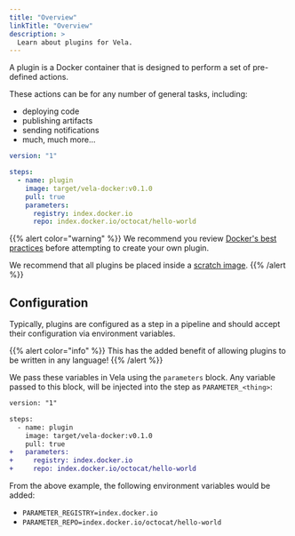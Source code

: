 ```yaml
---
title: "Overview"
linkTitle: "Overview"
description: >
  Learn about plugins for Vela.
---
```


A plugin is a Docker container that is designed to perform a set of pre-defined actions.

These actions can be for any number of general tasks, including:

* deploying code
* publishing artifacts
* sending notifications
* much, much more...

```yaml
version: "1"

steps:
  - name: plugin
    image: target/vela-docker:v0.1.0
    pull: true
    parameters:
      registry: index.docker.io
      repo: index.docker.io/octocat/hello-world
```

{{% alert color="warning" %}}
We recommend you review [Docker's best practices](https://docs.docker.com/develop/develop-images/dockerfile_best-practices/) before attempting to create your own plugin.

We recommend that all plugins be placed inside a [scratch image](https://hub.docker.com/_/scratch).
{{% /alert %}}

## Configuration

Typically, plugins are configured as a step in a pipeline and should accept their configuration via environment variables.

{{% alert color="info" %}}
This has the added benefit of allowing plugins to be written in any language!
{{% /alert %}}

We pass these variables in Vela using the `parameters` block. Any variable passed to this block, will be injected into the step as `PARAMETER_<thing>`:

```diff
version: "1"

steps:
  - name: plugin
    image: target/vela-docker:v0.1.0
    pull: true
+   parameters:
+     registry: index.docker.io
+     repo: index.docker.io/octocat/hello-world
```

From the above example, the following environment variables would be added:

* `PARAMETER_REGISTRY=index.docker.io`
* `PARAMETER_REPO=index.docker.io/octocat/hello-world`
